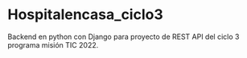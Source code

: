 # Hospitalencasa_ciclo3
Backend en python con Django para proyecto de REST API del ciclo 3 programa misión TIC 2022.
